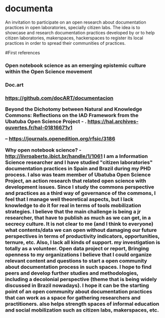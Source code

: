# documenta
An invitation to participate on an open research about documentation practices in open laboratories, specially citizen labs. The idea is to showcase and research documentation practices developed by or to help citizen laboratories, makerspaces, hackerspaces to register its local practices in order to spread their communities of practices. 

#First references

<h3> Open notebook science as an emerging epistemic culture within the Open Science movement </h3>

<h3> Doc.art <h3> 

https://github.com/docART/documentacion 

Beyond the Dichotomy between Natural and Knowledge Commons: Reflections on the IAD Framework from the Ubatuba Open Science Project - . https://hal.archives-ouvertes.fr/hal-01816671v1

 – https://journals.openedition.org/rfsic/3186

Why open notebook science? - http://livroaberto.ibict.br/handle/1/1061	I am a Information Science researcher and I have studied "citizen laboratories" documentation practices in Spain and Brazil during my PHD process. I also was team member of Ubatuba Open Science Project, an action research that related open science with development issues. Since I study the commons perspective and practices as a third way of governance of the commons, I feel that I manage well theoretical aspects, but I lack knowledge to do it for real in terms of tools mobilization strategies.	I believe that the main challenge is being a jr researcher, that have to publish as much as we can get, in a secrecy culture. It is not clear to me (and I think to everyone) what contents/data we can open without damaging our future perspectives in terms of productivity indicators, opportunities, ternure, etc. Also, I lack all kinds of support. my investigation is totally as a volunteer.	Open data project or report, Bringing openness to my organizations	I believe that I could organize relevant content and questions to start a open community about documentation process in such spaces. I hope to find peers and develop further studies and methodologies, including a decolonial perspective (theme that is being widely discussed in Brazil nowadays).	I hope it can be the starting point of an open community about documentation practices that can work as a space for gathering researchers and practitioners. also helps strength spaces of informal education and social mobilization such as citizen labs, makerspaces, etc.

